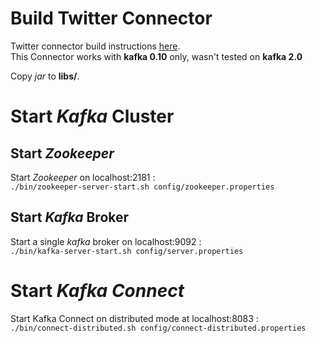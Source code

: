 # Build Twitter Connector

Twitter connector build instructions [here](https://github.com/Eneco/kafka-connect-twitter#starting-kafka-connect-twitter).<br/>
This Connector works with **kafka 0.10** only, wasn't tested on **kafka 2.0**<br />


Copy _jar_ to **libs/**.

# Start _Kafka_ Cluster

## Start _Zookeeper_ 
Start _Zookeeper_ on localhost:2181 :<br />
`./bin/zookeeper-server-start.sh config/zookeeper.properties`

## Start _Kafka_ Broker
Start a single _kafka_ broker on localhost:9092 :<br />
`./bin/kafka-server-start.sh config/server.properties`

# Start _Kafka Connect_
Start Kafka Connect on distributed mode at localhost:8083 :<br />
`./bin/connect-distributed.sh config/connect-distributed.properties`